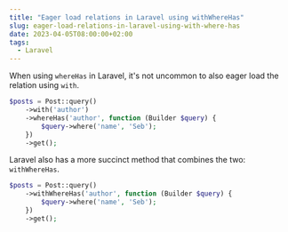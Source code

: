 ```yaml
---
title: "Eager load relations in Laravel using withWhereHas"
slug: eager-load-relations-in-laravel-using-with-where-has
date: 2023-04-05T08:00:00+02:00
tags:
  - Laravel
---
```


When using `whereHas` in Laravel, it's not uncommon to also eager load the relation using `with`.

```php
$posts = Post::query()
    ->with('author')
    ->whereHas('author', function (Builder $query) {
        $query->where('name', 'Seb');
    })
    ->get();
```

Laravel also has a more succinct method that combines the two: `withWhereHas`.

```php
$posts = Post::query()
    ->withWhereHas('author', function (Builder $query) {
        $query->where('name', 'Seb');
    })
    ->get();
```
